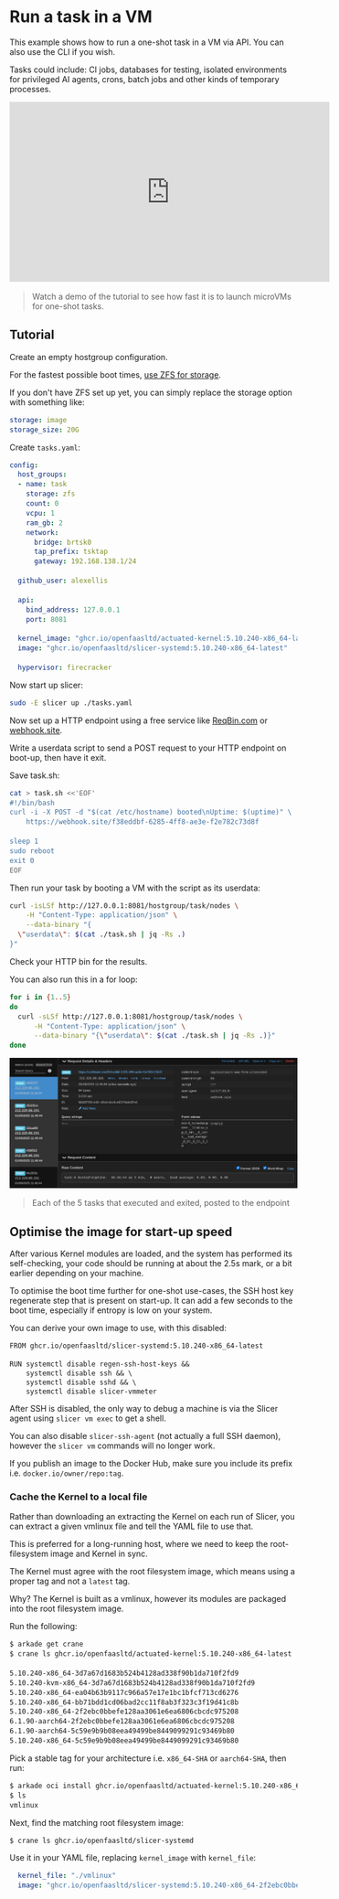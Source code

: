 # Run a task in a VM

This example shows how to run a one-shot task in a VM via API. You can also use the CLI if you wish.

Tasks could include: CI jobs, databases for testing, isolated environments for privileged AI agents, crons, batch jobs and other kinds of temporary processes.

<iframe width="560" height="315" src="https://www.youtube.com/embed/5RjtVM4bvp0?si=2TPpSKn9YXFw_Nnt" title="YouTube video player" frameborder="0" allow="accelerometer; autoplay; clipboard-write; encrypted-media; gyroscope; picture-in-picture; web-share" referrerpolicy="strict-origin-when-cross-origin" allowfullscreen></iframe>

> Watch a demo of the tutorial to see how fast it is to launch microVMs for one-shot tasks.

## Tutorial

Create an empty hostgroup configuration.

For the fastest possible boot times, [use ZFS for storage](/storage/zfs).

If you don't have ZFS set up yet, you can simply replace the storage option with something like:

```yaml
storage: image
storage_size: 20G
```

Create `tasks.yaml`:

```yaml
config:
  host_groups:
  - name: task
    storage: zfs
    count: 0
    vcpu: 1
    ram_gb: 2
    network:
      bridge: brtsk0
      tap_prefix: tsktap
      gateway: 192.168.138.1/24

  github_user: alexellis

  api:
    bind_address: 127.0.0.1
    port: 8081

  kernel_image: "ghcr.io/openfaasltd/actuated-kernel:5.10.240-x86_64-latest"
  image: "ghcr.io/openfaasltd/slicer-systemd:5.10.240-x86_64-latest"

  hypervisor: firecracker
```

Now start up slicer:

```bash
sudo -E slicer up ./tasks.yaml
```

Now set up a HTTP endpoint using a free service like [ReqBin.com](https://reqbin.com/post-online) or [webhook.site](https://webhook.site).

Write a userdata script to send a POST request to your HTTP endpoint on boot-up, then have it exit.

Save task.sh:

```bash
cat > task.sh <<'EOF'
#!/bin/bash
curl -i -X POST -d "$(cat /etc/hostname) booted\nUptime: $(uptime)" \
    https://webhook.site/f38eddbf-6285-4ff8-ae3e-f2e782c73d8f

sleep 1
sudo reboot
exit 0
EOF
```

Then run your task by booting a VM with the script as its userdata:

```bash
curl -isLSf http://127.0.0.1:8081/hostgroup/task/nodes \
    -H "Content-Type: application/json" \
    --data-binary "{
  \"userdata\": $(cat ./task.sh | jq -Rs .)
}"
```

Check your HTTP bin for the results.

You can also run this in a for loop:

```bash
for i in {1..5}
do
  curl -sLSf http://127.0.0.1:8081/hostgroup/task/nodes \
      -H "Content-Type: application/json" \
      --data-binary "{\"userdata\": $(cat ./task.sh | jq -Rs .)}"
done
```

![Each of the 5 tasks that executed and exited, posted to the endpoint](/images/tasks-web.png)
> Each of the 5 tasks that executed and exited, posted to the endpoint

## Optimise the image for start-up speed

After various Kernel modules are loaded, and the system has performed its self-checking, your code should be running at about the 2.5s mark, or a bit earlier depending on your machine.

To optimise the boot time further for one-shot use-cases, the SSH host key regenerate step that is present on start-up. It can add a few seconds to the boot time, especially if entropy is low on your system.

You can derive your own image to use, with this disabled:

```
FROM ghcr.io/openfaasltd/slicer-systemd:5.10.240-x86_64-latest

RUN systemctl disable regen-ssh-host-keys &&
    systemctl disable ssh && \
    systemctl disable sshd && \
    systemctl disable slicer-vmmeter
```

After SSH is disabled, the only way to debug a machine is via the Slicer agent using `slicer vm exec` to get a shell.

You can also disable `slicer-ssh-agent` (not actually a full SSH daemon), however the `slicer vm` commands will no longer work.

If you publish an image to the Docker Hub, make sure you include its prefix i.e. `docker.io/owner/repo:tag`.

### Cache the Kernel to a local file

Rather than downloading an extracting the Kernel on each run of Slicer, you can extract a given vmlinux file and tell the YAML file to use that.

This is preferred for a long-running host, where we need to keep the root-filesystem image and Kernel in sync.

The Kernel must agree with the root filesystem image, which means using a proper tag and not a `latest` tag.

Why? The Kernel is built as a vmlinux, however its modules are packaged into the root filesystem image.

Run the following:

```bash
$ arkade get crane
$ crane ls ghcr.io/openfaasltd/actuated-kernel:5.10.240-x86_64-latest

5.10.240-x86_64-3d7a67d1683b524b4128ad338f90b1da710f2fd9
5.10.240-kvm-x86_64-3d7a67d1683b524b4128ad338f90b1da710f2fd9
5.10.240-x86_64-ea04b63b9117c966a57e17e1bc1bfcf713cd6276
5.10.240-x86_64-bb71bdd1cd06bad2cc11f8ab3f323c3f19d41c8b
5.10.240-x86_64-2f2ebc0bbefe128aa3061e6ea6806cbcdc975208
6.1.90-aarch64-2f2ebc0bbefe128aa3061e6ea6806cbcdc975208
6.1.90-aarch64-5c59e9b9b08eea49499be8449099291c93469b80
5.10.240-x86_64-5c59e9b9b08eea49499be8449099291c93469b80
```

Pick a stable tag for your architecture i.e. `x86_64-SHA` or `aarch64-SHA`, then run:

```bash
$ arkade oci install ghcr.io/openfaasltd/actuated-kernel:5.10.240-x86_64-2f2ebc0bbefe128aa3061e6ea6806cbcdc975208 --output ./
$ ls
vmlinux
```

Next, find the matching root filesystem image:

```bash
$ crane ls ghcr.io/openfaasltd/slicer-systemd
```

Use it in your YAML file, replacing `kernel_image` with `kernel_file`:

```yaml
  kernel_file: "./vmlinux"
  image: "ghcr.io/openfaasltd/slicer-systemd:5.10.240-x86_64-2f2ebc0bbefe128aa3061e6ea6806cbcdc975208"
```

